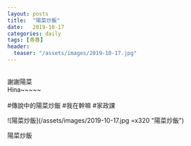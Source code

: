 ```yaml
---
layout: posts
title:  "陽菜炒飯"
date:   2019-10-17
categories: daily
tags: [青春]
header: 
  teaser: "/assets/images/2019-10-17.jpg"
---
```

<br>
謝謝陽菜<br>
Hina~~~~~<br><br>
#傳說中的陽菜炒飯
#我在幹嘛
#家政課<br>

![陽菜炒飯](/assets/images/2019-10-17.jpg =x320 "陽菜炒飯")
<figcaption>陽菜炒飯</figcaption><br>